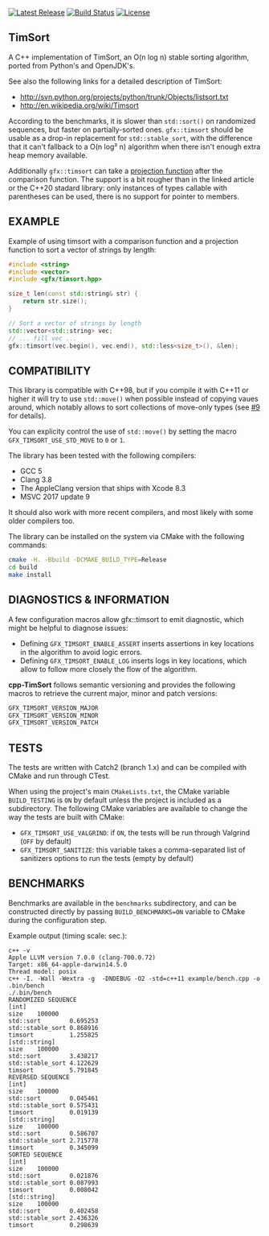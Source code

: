 [![Latest Release](https://img.shields.io/badge/release-cpp--TimSort%2F1.1.0-blue.svg)](https://github.com/timsort/cpp-TimSort/releases)
[![Build Status](https://travis-ci.org/timsort/cpp-TimSort.svg?branch=master)](https://travis-ci.org/timsort/cpp-TimSort)
[![License](https://img.shields.io/:license-mit-blue.svg)](https://doge.mit-license.org)

## TimSort

A C++ implementation of TimSort, an O(n log n) stable sorting algorithm, ported from Python's and OpenJDK's.

See also the following links for a detailed description of TimSort:

- http://svn.python.org/projects/python/trunk/Objects/listsort.txt
- http://en.wikipedia.org/wiki/Timsort

According to the benchmarks, it is slower than `std::sort()` on randomized sequences, but faster on partially-sorted
ones. `gfx::timsort` should be usable as a drop-in replacement for `std::stable_sort`, with the difference that it
can't fallback to a O(n log² n) algorithm when there isn't enough extra heap memory available.

Additionally `gfx::timsort` can take a [projection function](https://ezoeryou.github.io/blog/article/2019-01-22-ranges-projection.html)
after the comparison function. The support is a bit rougher than in the linked article or the C++20 stadard library:
only instances of types callable with parentheses can be used, there is no support for pointer to members.

## EXAMPLE

Example of using timsort with a comparison function and a projection function to sort a vector of strings by length:

```cpp
#include <string>
#include <vector>
#include <gfx/timsort.hpp>

size_t len(const std::string& str) {
    return str.size();
}

// Sort a vector of strings by length
std::vector<std::string> vec;
// ... fill vec ...
gfx::timsort(vec.begin(), vec.end(), std::less<size_t>(), &len);
```

## COMPATIBILITY

This library is compatible with C++98, but if you compile it with C++11 or higher it will try to use `std::move()`
when possible instead of copying vaues around, which notably allows to sort collections of move-only types (see
[#9](https://github.com/gfx/cpp-TimSort/pull/9) for details).

You can explicity control the use of `std::move()` by setting the macro `GFX_TIMSORT_USE_STD_MOVE` to `0` or `1`.

The library has been tested with the following compilers:

- GCC 5
- Clang 3.8
- The AppleClang version that ships with Xcode 8.3
- MSVC 2017 update 9

It should also work with more recent compilers, and most likely with some older compilers too.

The library can be installed on the system via CMake with the following commands:

```sh
cmake -H. -Bbuild -DCMAKE_BUILD_TYPE=Release
cd build
make install
```

## DIAGNOSTICS & INFORMATION

A few configuration macros allow gfx::timsort to emit diagnostic, which might be helpful to diagnose issues:

- Defining `GFX_TIMSORT_ENABLE_ASSERT` inserts assertions in key locations in the algorithm to avoid logic errors.
- Defining `GFX_TIMSORT_ENABLE_LOG` inserts logs in key locations, which allow to follow more closely the flow of the algorithm.

**cpp-TimSort** follows semantic versioning and provides the following macros to retrieve the current major, minor
and patch versions:

```cpp
GFX_TIMSORT_VERSION_MAJOR
GFX_TIMSORT_VERSION_MINOR
GFX_TIMSORT_VERSION_PATCH
```

## TESTS

The tests are written with Catch2 (branch 1.x) and can be compiled with CMake and run through CTest.

When using the project's main `CMakeLists.txt`, the CMake variable `BUILD_TESTING` is `ON` by default unless the
project is included as a subdirectory. The following CMake variables are available to change the way the tests are
built with CMake:

- `GFX_TIMSORT_USE_VALGRIND`: if `ON`, the tests will be run through Valgrind (`OFF` by default)
- `GFX_TIMSORT_SANITIZE`: this variable takes a comma-separated list of sanitizers options to run the tests (empty by default)

## BENCHMARKS

Benchmarks are available in the `benchmarks` subdirectory, and can be constructed directly by passing `BUILD_BENCHMARKS=ON`
variable to CMake during the configuration step.

Example output (timing scale: sec.):

```
c++ -v
Apple LLVM version 7.0.0 (clang-700.0.72)
Target: x86_64-apple-darwin14.5.0
Thread model: posix
c++ -I. -Wall -Wextra -g  -DNDEBUG -O2 -std=c++11 example/bench.cpp -o .bin/bench
./.bin/bench
RANDOMIZED SEQUENCE
[int]
size	100000
std::sort        0.695253
std::stable_sort 0.868916
timsort          1.255825
[std::string]
size	100000
std::sort        3.438217
std::stable_sort 4.122629
timsort          5.791845
REVERSED SEQUENCE
[int]
size	100000
std::sort        0.045461
std::stable_sort 0.575431
timsort          0.019139
[std::string]
size	100000
std::sort        0.586707
std::stable_sort 2.715778
timsort          0.345099
SORTED SEQUENCE
[int]
size	100000
std::sort        0.021876
std::stable_sort 0.087993
timsort          0.008042
[std::string]
size	100000
std::sort        0.402458
std::stable_sort 2.436326
timsort          0.298639
```
